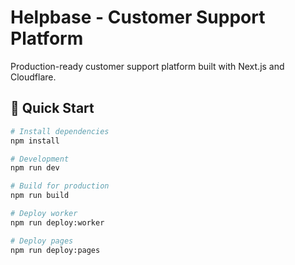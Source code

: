 # Helpbase - Customer Support Platform

Production-ready customer support platform built with Next.js and Cloudflare.

## 🚀 Quick Start

```bash
# Install dependencies
npm install

# Development
npm run dev

# Build for production
npm run build

# Deploy worker
npm run deploy:worker

# Deploy pages
npm run deploy:pages
```
